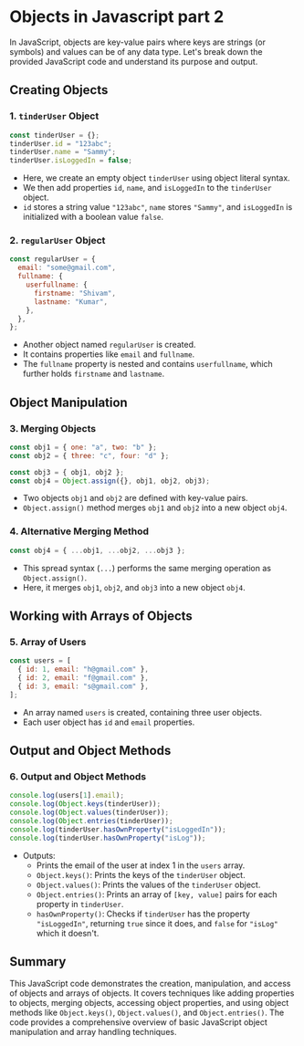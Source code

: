 # Objects in Javascript part 2

In JavaScript, objects are key-value pairs where keys are strings (or symbols) and values can be of any data type. Let's break down the provided JavaScript code and understand its purpose and output.

## Creating Objects

### 1. `tinderUser` Object

```javascript
const tinderUser = {};
tinderUser.id = "123abc";
tinderUser.name = "Sammy";
tinderUser.isLoggedIn = false;
```

- Here, we create an empty object `tinderUser` using object literal syntax.
- We then add properties `id`, `name`, and `isLoggedIn` to the `tinderUser` object.
- `id` stores a string value `"123abc"`, `name` stores `"Sammy"`, and `isLoggedIn` is initialized with a boolean value `false`.

### 2. `regularUser` Object

```javascript
const regularUser = {
  email: "some@gmail.com",
  fullname: {
    userfullname: {
      firstname: "Shivam",
      lastname: "Kumar",
    },
  },
};
```

- Another object named `regularUser` is created.
- It contains properties like `email` and `fullname`.
- The `fullname` property is nested and contains `userfullname`, which further holds `firstname` and `lastname`.

## Object Manipulation

### 3. Merging Objects

```javascript
const obj1 = { one: "a", two: "b" };
const obj2 = { three: "c", four: "d" };

const obj3 = { obj1, obj2 };
const obj4 = Object.assign({}, obj1, obj2, obj3);
```

- Two objects `obj1` and `obj2` are defined with key-value pairs.
- `Object.assign()` method merges `obj1` and `obj2` into a new object `obj4`.

### 4. Alternative Merging Method

```javascript
const obj4 = { ...obj1, ...obj2, ...obj3 };
```

- This spread syntax (`...`) performs the same merging operation as `Object.assign()`.
- Here, it merges `obj1`, `obj2`, and `obj3` into a new object `obj4`.

## Working with Arrays of Objects

### 5. Array of Users

```javascript
const users = [
  { id: 1, email: "h@gmail.com" },
  { id: 2, email: "f@gmail.com" },
  { id: 3, email: "s@gmail.com" },
];
```

- An array named `users` is created, containing three user objects.
- Each user object has `id` and `email` properties.

## Output and Object Methods

### 6. Output and Object Methods

```javascript
console.log(users[1].email);
console.log(Object.keys(tinderUser));
console.log(Object.values(tinderUser));
console.log(Object.entries(tinderUser));
console.log(tinderUser.hasOwnProperty("isLoggedIn"));
console.log(tinderUser.hasOwnProperty("isLog"));
```

- Outputs:
  - Prints the email of the user at index 1 in the `users` array.
  - `Object.keys()`: Prints the keys of the `tinderUser` object.
  - `Object.values()`: Prints the values of the `tinderUser` object.
  - `Object.entries()`: Prints an array of `[key, value]` pairs for each property in `tinderUser`.
  - `hasOwnProperty()`: Checks if `tinderUser` has the property `"isLoggedIn"`, returning `true` since it does, and `false` for `"isLog"` which it doesn't.

## Summary

This JavaScript code demonstrates the creation, manipulation, and access of objects and arrays of objects. It covers techniques like adding properties to objects, merging objects, accessing object properties, and using object methods like `Object.keys()`, `Object.values()`, and `Object.entries()`. The code provides a comprehensive overview of basic JavaScript object manipulation and array handling techniques.
